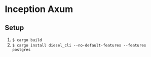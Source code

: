 # Inception Axum

## Setup
1. `$ cargo build`
2. `$ cargo install diesel_cli --no-default-features --features postgres`